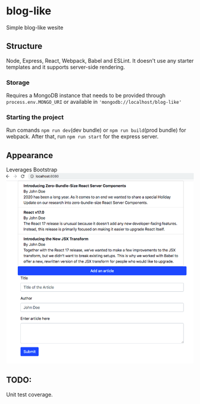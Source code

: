 # blog-like

Simple blog-like wesite
## Structure

Node, Express, React, Webpack, Babel and ESLint. It doesn't use any starter templates and it supports server-side rendering. 

### Storage
Requires a MongoDB instance that needs to be provided through `process.env.MONGO_URI` or available in `'mongodb://localhost/blog-like'`

### Starting the project
Run comands `npm run dev`(dev bundle) or `npm run build`(prod bundle) for webpack. After that, run `npm run start` for the express server.

## Appearance

Leverages Bootstrap 
![Screenshot](./screen.png)

## TODO:
Unit test coverage. 

